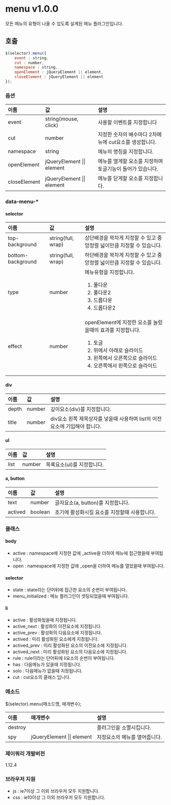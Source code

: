 # menu v1.0.0
모든 메뉴의 유형이 나올 수 있도록 설계된 메뉴 플러그인입니다.

## 호출
````javascript
$(selector).menu({
    event : string,
    cut : number,
    namespace : string,
    openElement : jQueryElement || element,
    closeElement : jQueryElement || element
});
````

### 옵션

이름 | 값 | 설명
| :-- | :- | :-- |
event | string(mouse, click) | 사용할 이벤트를 지정합니다
cut | number | 지정한 숫자의 배수마다 2차메뉴에 cut요소를 생성합니다.
namespace | string | 메뉴의 명칭을 지정합니다.
openElement | jQueryElement \|\| element | 메뉴를 열게할 요소를 지정하며 토글기능이 들어가 있습니다.
closeElement | jQueryElement \|\| element | 메뉴를 닫게할 요소를 지정합니다.

### data-menu-*

#### selector
이름 | 값 | 설명
| :-- | :- | :-- |
top-background | string(full, wrap) | 상단배경을 꽉차게 지정할 수 있고 중앙정렬 넓이만큼 지정할 수 있습니다. 
bottom-background | string(full, wrap) | 하단배경을 꽉차게 지정할 수 있고 중앙정렬 넓이만큼 지정할 수 있습니다.
type | number | 메뉴유형을 지정합니다.<ol><li>풀다운</li><li>풀다운2</li><li>드롭다운</li><li>드롭다운2</li></ol>
effect | number | openElement에 지정한 요소를 눌렀을때의 효과를 지정합니다. <ol><li>토글</li><li>위에서 아래로 슬라이드</li><li>왼쪽에서 오른쪽으로 슬라이드</li><li>오른쪽에서 왼쪽으로 슬라이드</li></ol>

#### div
이름 | 값 | 설명
| :-- | :- | :-- |
depth | number | 깊이요소(div)를 지정합니다.
title | number | div요소 왼쪽 제목상자를 넣을때 사용하며 list의 이전요소에 기입해야 합니다.

#### ul
이름 | 값 | 설명
| :-- | :- | :-- |
list | number | 목록요소(ul)를 지정합니다.

#### a, button
이름 | 값 | 설명
| :-- | :- | :-- |
text | number | 글자요소(a, button)를 지정합니다.
actived | boolean | 초기에 활성화시킬 요소를 지정할때 사용합니다.

### 클래스

#### body
* active : namespace에 지정한 값에 _active을 더하여 메뉴에 접근했을때 부여됩니다.
* open : namespace에 지정한 값에 _open을 더하여 메뉴를 열었을때 부여됩니다.

#### selector
* state : state라는 단어뒤에 접근한 요소의 순번이 부여됩니다.
* menu_initialized : 메뉴 플러그인이 셋팅되었을때 부여됩니다.

#### li
* active : 활성화됬을때 지정됩니다.
* active_next : 활성화의 이전요소에 지정됩니다.
* active_prev : 활성화의 다음요소에 지정됩니다.
* actived : 미리 활성화된 요소에게 지정됩니다.
* actived_prev : 미리 활성화된 요소의 이전요소에 지정됩니다.
* actived_next : 미리 활성화된 요소의 다음요소에 지정됩니다.
* rule : rule이라는 단어뒤에 li요소의 순번이 부여됩니다.
* has : 다음메뉴가 있을때 지정됩니다.
* solo : 다음메뉴가 없을때 지정됩니다.
* cut : cut요소의 클래스 입니다.

### 메소드
$(selector).menu(메소드명, 매개변수);

이름 | 매개변수 | 설명
| :-- | :---- | :-- |
destroy | | 플러그인을 소멸시킵니다.
spy | jQueryElement \|\| element | 지정요소의 메뉴를 열어줍니다.

### 제이쿼리 개발버전
1.12.4

### 브라우저 지원
* js : ie7이상 그 이외 브라우저 모두 지원합니다. 
* css : ie10이상 그 이외 브라우저 모두 지원합니다.